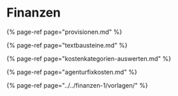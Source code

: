 # Finanzen

{% page-ref page="provisionen.md" %}

{% page-ref page="textbausteine.md" %}

{% page-ref page="kostenkategorien-auswerten.md" %}

{% page-ref page="agenturfixkosten.md" %}

{% page-ref page="../../finanzen-1/vorlagen/" %}



